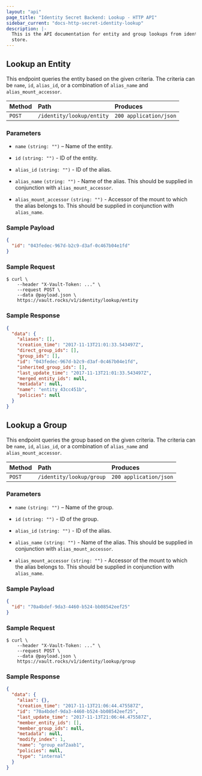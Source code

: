 ```yaml
---
layout: "api"
page_title: "Identity Secret Backend: Lookup - HTTP API"
sidebar_current: "docs-http-secret-identity-lookup"
description: |-
  This is the API documentation for entity and group lookups from identity
  store.
---
```


## Lookup an Entity

This endpoint queries the entity based on the given criteria. The criteria can
be `name`, `id`, `alias_id`, or a combination of `alias_name` and
`alias_mount_accessor`.

| Method   | Path                       | Produces               |
| :------- | :------------------------- | :----------------------|
| `POST`   | `/identity/lookup/entity`  | `200 application/json` |

### Parameters

- `name` `(string: "")` – Name of the entity.

- `id` `(string: "")` - ID of the entity.

- `alias_id` `(string: "")` - ID of the alias.

- `alias_name` `(string: "")` - Name of the alias. This should be supplied in
  conjunction with `alias_mount_accessor`.

- `alias_mount_accessor` `(string: "")` - Accessor of the mount to which the
  alias belongs to. This should be supplied in conjunction with `alias_name`.

### Sample Payload

```json
{
  "id": "043fedec-967d-b2c9-d3af-0c467b04e1fd"
}
```

### Sample Request

```
$ curl \
    --header "X-Vault-Token: ..." \
    --request POST \
    --data @payload.json \
    https://vault.rocks/v1/identity/lookup/entity
```

### Sample Response

```json
{
  "data": {
    "aliases": [],
    "creation_time": "2017-11-13T21:01:33.543497Z",
    "direct_group_ids": [],
    "group_ids": [],
    "id": "043fedec-967d-b2c9-d3af-0c467b04e1fd",
    "inherited_group_ids": [],
    "last_update_time": "2017-11-13T21:01:33.543497Z",
    "merged_entity_ids": null,
    "metadata": null,
    "name": "entity_43cc451b",
    "policies": null
  }
}
```

## Lookup a Group

This endpoint queries the group based on the given criteria. The criteria can
be `name`, `id`, `alias_id`, or a combination of `alias_name` and
`alias_mount_accessor`.

| Method   | Path                       | Produces               |
| :------- | :------------------------- | :----------------------|
| `POST`   | `/identity/lookup/group`   | `200 application/json` |

### Parameters

- `name` `(string: "")` – Name of the group.

- `id` `(string: "")` - ID of the group.

- `alias_id` `(string: "")` - ID of the alias.

- `alias_name` `(string: "")` - Name of the alias. This should be supplied in
  conjunction with `alias_mount_accessor`.

- `alias_mount_accessor` `(string: "")` - Accessor of the mount to which the
  alias belongs to. This should be supplied in conjunction with `alias_name`.

### Sample Payload

```json
{
  "id": "70a4bdef-9da3-4460-b524-bb08542eef25"
}
```

### Sample Request

```
$ curl \
    --header "X-Vault-Token: ..." \
    --request POST \
    --data @payload.json \
    https://vault.rocks/v1/identity/lookup/group
```

### Sample Response

```json
{
  "data": {
    "alias": {},
    "creation_time": "2017-11-13T21:06:44.475587Z",
    "id": "70a4bdef-9da3-4460-b524-bb08542eef25",
    "last_update_time": "2017-11-13T21:06:44.475587Z",
    "member_entity_ids": [],
    "member_group_ids": null,
    "metadata": null,
    "modify_index": 1,
    "name": "group_eaf2aab1",
    "policies": null,
    "type": "internal"
  }
}
```
